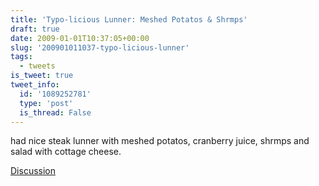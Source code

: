 ```yaml
---
title: 'Typo-licious Lunner: Meshed Potatos & Shrmps'
draft: true
date: 2009-01-01T10:37:05+00:00
slug: '200901011037-typo-licious-lunner'
tags:
  - tweets
is_tweet: true
tweet_info:
  id: '1089252781'
  type: 'post'
  is_thread: False
---
```




had nice steak lunner with meshed potatos, cranberry juice, shrmps and salad with cottage cheese.

[Discussion](https://x.com/sytelus/status/1089252781)
